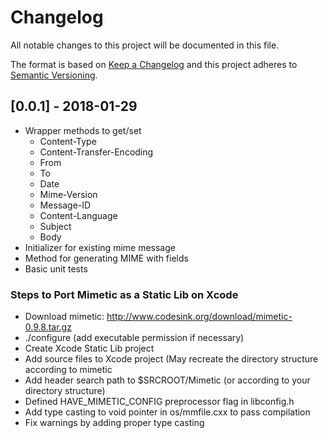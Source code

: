 # Changelog
All notable changes to this project will be documented in this file.

The format is based on [Keep a Changelog](http://keepachangelog.com/en/1.0.0/)
and this project adheres to [Semantic Versioning](http://semver.org/spec/v2.0.0.html).

## [0.0.1] - 2018-01-29
- Wrapper methods to get/set
  - Content-Type
  - Content-Transfer-Encoding
  - From
  - To
  - Date
  - Mime-Version
  - Message-ID
  - Content-Language
  - Subject
  - Body
- Initializer for existing mime message
- Method for generating MIME with fields
- Basic unit tests

### Steps to Port Mimetic as a Static Lib on Xcode
- Download mimetic: http://www.codesink.org/download/mimetic-0.9.8.tar.gz
- ./configure (add executable permission if necessary)
- Create Xcode Static Lib project
- Add source files to Xcode project (May recreate the directory structure according to mimetic
- Add header search path to $SRCROOT/Mimetic (or according to your directory structure)
- Defined HAVE_MIMETIC_CONFIG preprocessor flag in libconfig.h
- Add type casting to void pointer in os/mmfile.cxx to pass compilation
- Fix warnings by adding proper type casting